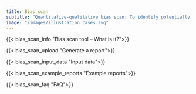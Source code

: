 ```yaml
---
title: Bias scan
subtitle: "Quantitative-qualitative bias scan: To identify potentially unfair treated groups of similar users in AI systems. Working in tandem with the qualitative doctrine of law and ethics to assess fair AI."
image: "/images/illustration_cases.svg"
---
```

{{< bias_scan_info "Bias scan tool – What is it?">}} 

{{< bias_scan_upload "Generate a report">}} 

{{< bias_scan_input_data "Input data">}} 

{{< bias_scan_example_reports "Example reports">}} 

{{< bias_scan_faq "FAQ">}} 